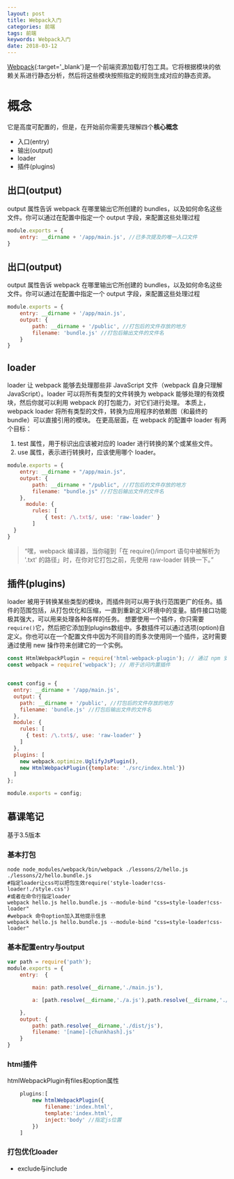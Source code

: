 ```yaml
---
layout: post
title: Webpack入门
categories: 前端
tags: 前端
keywords: Webpack入门
date: 2018-03-12 
---
```


[Webpack][1]{:target='_blank'}是一个前端资源加载/打包工具。它将根据模块的依赖关系进行静态分析，然后将这些模块按照指定的规则生成对应的静态资源。
# 概念
它是高度可配置的，但是，在开始前你需要先理解四个**核心概念**

* 入口(entry)
* 输出(output)
* loader
* 插件(plugins)

## 出口(output)
output 属性告诉 webpack 在哪里输出它所创建的 bundles，以及如何命名这些文件。你可以通过在配置中指定一个 output 字段，来配置这些处理过程
```javascript
module.exports = {
    entry: __dirname + '/app/main.js', //已多次提及的唯一入口文件
}
```
## 出口(output)
output 属性告诉 webpack 在哪里输出它所创建的 bundles，以及如何命名这些文件。你可以通过在配置中指定一个 output 字段，来配置这些处理过程
```javascript
module.exports = {
    entry: __dirname + '/app/main.js',
    output: {
        path: __dirname + '/public', //打包后的文件存放的地方
        filename: 'bundle.js' //打包后输出文件的文件名
    }
}
```

## loader
loader 让 webpack 能够去处理那些非 JavaScript 文件（webpack 自身只理解 JavaScript）。loader 可以将所有类型的文件转换为 webpack 能够处理的有效模块，然后你就可以利用 webpack 的打包能力，对它们进行处理。
本质上，webpack loader 将所有类型的文件，转换为应用程序的依赖图（和最终的 bundle）可以直接引用的模块。
在更高层面，在 webpack 的配置中 loader 有两个目标：
1. test 属性，用于标识出应该被对应的 loader 进行转换的某个或某些文件。
2. use 属性，表示进行转换时，应该使用哪个 loader。
```javascript
module.exports = {
    entry: __dirname + "/app/main.js",
    output: {
        path: __dirname + "/public", //打包后的文件存放的地方
        filename: "bundle.js" //打包后输出文件的文件名
    },
      module: {
        rules: [
            { test: /\.txt$/, use: 'raw-loader' }
        ]
  }
}
```
> “嘿，webpack 编译器，当你碰到「在 require()/import 语句中被解析为 '.txt' 的路径」时，在你对它打包之前，先使用 raw-loader 转换一下。”

## 插件(plugins)
loader 被用于转换某些类型的模块，而插件则可以用于执行范围更广的任务。插件的范围包括，从打包优化和压缩，一直到重新定义环境中的变量。插件接口功能极其强大，可以用来处理各种各样的任务。
想要使用一个插件，你只需要```require()```它，然后把它添加到plugins数组中。多数插件可以通过选项(option)自定义。你也可以在一个配置文件中因为不同目的而多次使用同一个插件，这时需要通过使用 new 操作符来创建它的一个实例。
```javascript
const HtmlWebpackPlugin = require('html-webpack-plugin'); // 通过 npm 安装
const webpack = require('webpack'); // 用于访问内置插件


const config = {
  entry: __dirname + '/app/main.js',
  output: {
    path: __dirname + '/public', //打包后的文件存放的地方
    filename: 'bundle.js' //打包后输出文件的文件名
  },
  module: {
    rules: [
      { test: /\.txt$/, use: 'raw-loader' }
    ]
  },
  plugins: [
    new webpack.optimize.UglifyJsPlugin(),
    new HtmlWebpackPlugin({template: './src/index.html'})
  ]
};

module.exports = config;
```

## 慕课笔记
基于3.5版本
### 基本打包
```shell
node node_modules/webpack/bin/webpack ./lessons/2/hello.js ./lessons/2/hello.bundle.js
#指定loader让css可以把包生效require('style-loader!css-loader!./style.css')
#或者在命令行指定loader
webpack hello.js hello.bundle.js --module-bind "css=style-loader!css-loader"
#webpack 命令option加入其他提示信息
webpack hello.js hello.bundle.js --module-bind "css=style-loader!css-loader" 
```
### 基本配置entry与output
```javascript
var path = require('path');
module.exports = {
    entry:  {

        main: path.resolve(__dirname,'./main.js'),

        a: [path.resolve(__dirname,'./a.js'),path.resolve(__dirname,'./b.js')],

    },
    output: {
        path: path.resolve(__dirname,'./dist/js'),
        filename: '[name]-[chunkhash].js'
    }
}
```
### html插件
htmlWebpackPlugin有files和option属性
```javascript
	plugins:[
		new htmlWebpackPlugin({
			filename:'index.html',
			template:'index.html',
			inject:'body' //指定js位置
		})
	]
```

### 打包优化loader
* exclude与include

[1]: https://www.webpackjs.com/concepts/
